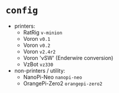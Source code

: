 # `config`

- printers:
    - RatRig `v-minion`
    - Voron `v0.1`
    - Voron `v0.2`
    - Voron `v2.4r2`
    - Voron 'vSW' (Enderwire conversion)
    - VzBot `vz330`
- non-printers / utility:
    - NanoPi-Neo `nanopi-neo`
    - OrangePi-Zero2 `orangepi-zero2`
